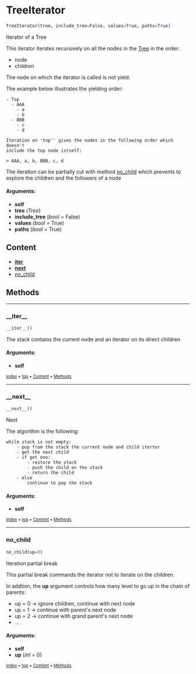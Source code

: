 # TreeIterator



``` python
TreeIterator(tree, include_tree=False, values=True, paths=True)
```

Iterator of a Tree

This iterator iterates recursively on all the nodes in the [Tree](treed-tree-tree.md) in the order:
- node
- children

The node on which the iterator is called is not yield.

The example below illustrates the yielding order:
    
```
- Top
  - AAA
    - a
    - b
  - BBB
    - c
    - d
    
Iteration on 'top'' gives the nodes in the following order which doesn't
include the top node istself:
    
> AAA, a, b, BBB, c, d
```

The iteration can be partially cut with method [no_child](#no_child) which prevents
to explore the children and the followers of a node

#### Arguments:
- **self**
- **tree** (_Tree_)
- **include_tree** (_bool_ = False)
- **values** (_bool_ = True)
- **paths** (_bool_ = True)



## Content

- [__iter__](treed-tree-treeiterator.md#__iter__)
- [__next__](treed-tree-treeiterator.md#__next__)
- [no_child](treed-tree-treeiterator.md#no_child)



## Methods

----------
### \_\_iter__



``` python
__iter__()
```

The stack contains the current node and an iterator on its direct children


#### Arguments:
- **self**



<sub>[index](index.md) :black_small_square: [top](#treeiterator) :black_small_square: [Content](#content) :black_small_square: [Methods](#methods)</sub>



----------
### \_\_next__



``` python
__next__()
```

Next

The algorithm is the following:

```
while stack is not empty:
    - pop from the stack the current node and child itertor
    - get the next child
    - if got one:
        - restore the stack
        - push the child on the stack
        - return the child
    - else
        continue to pop the stack
```


#### Arguments:
- **self**



<sub>[index](index.md) :black_small_square: [top](#treeiterator) :black_small_square: [Content](#content) :black_small_square: [Methods](#methods)</sub>



----------
### no_child



``` python
no_child(up=0)
```

Iteration partial break

This partial break commands the iterator not to iterate on the children.

In addtion, the **up** argument controls how many level to go up in the chain
of parents:
- up = 0 -> ignore children, continue with next node
- up = 1 -> continue with parent's next node
- up = 2 -> continue with grand parent's next node
- ...


#### Arguments:
- **self**
- **up** (_int_ = 0)



<sub>[index](index.md) :black_small_square: [top](#treeiterator) :black_small_square: [Content](#content) :black_small_square: [Methods](#methods)</sub>

